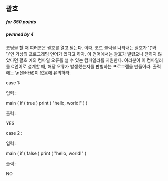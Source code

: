 ## 괄호

##### for 350  points

##### pwnned by 4

코딩을 할 때 여러분은 괄호를 열고 닫는다. 이때, 코드 블럭을 나타내는 괄호가 '('와 ')'인 가상의 프로그래밍 언어가 있다고 하자.
이 언어에서는 괄호가 열렸으나 닫히지 않았다면 괄호 예외 컴파일 오류를 낼 수 있는 컴파일러를 지원한다.
여러분이 이 컴파일러를 C언어로 설계할 때, 해당 오류가 발생했는지를 판별하는 프로그램을 만들어라.
출력에는 \n(줄바꿈)이 없음에 유의하라.

case 1:

입력 :

main ( if ( true ) print ( "hello, world!" ) )

출력 :

YES

case 2 :

입력 :

main ( if ( false ) print ( "hello, world!" )

출력 : 

NO
